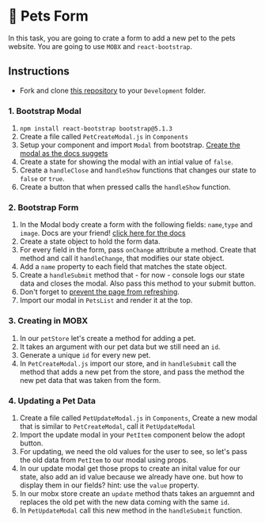 # 🐶 Pets Form 

In this task, you are going to crate a form to add a new pet to the pets website. You are going to use `MOBX` and `react-bootstrap`.

## Instructions
- Fork and clone [this repository](https://github.com/JoinCODED/TASK-REACT-SP-Pets-Forms) to your `Development` folder.





### 1. Bootstrap Modal

1. `npm install react-bootstrap bootstrap@5.1.3`
2. Create a file called `PetCreateModal.js` in `Components`
3. Setup your component and import `Modal` from bootstrap. [Create the modal as the docs suggets](https://react-bootstrap.github.io/components/modal/)
4. Create a state for showing the modal with an intial value of `false`.
5. Create a `handleClose` and `handleShow` functions that changes our state to `false` or `true`.
6. Create a button that when pressed calls the `handleShow` function.


### 2. Bootstrap Form

1. In the Modal body create a form with the following fields: `name`,`type` and `image`. Docs are your friend! [click here for the docs](https://react-bootstrap.netlify.app/forms/overview/#Forms)
2. Create a state object to hold the form data.
3. For every field in the form, pass `onChange` attribute a method. Create that method and call it `handleChange`, that modifies our state object.
4. Add a `name` property to each field that matches the state object.
5. Create a `handleSubmit` method that - for now - console logs our state data and closes the modal. Also pass this method to your submit button.
6. Don't forget to [prevent the page from refreshing](https://www.robinwieruch.de/react-preventdefault/).
7. Import our modal in `PetsList` and render it at the top.

### 3. Creating in MOBX

1. In our `petStore` let's create a method for adding a pet.
2. It takes an argument with our pet data but we still need an `id`.
3. Generate a unique `id` for every new pet.
4. In `PetCreateModal.js` import our store, and in `handleSubmit` call the method that adds a new pet from the store, and pass the method the new pet data that was taken from the form.

### 4. Updating a Pet Data

1. Create a file called `PetUpdateModal.js` in `Components`, Create a new modal that is similar to `PetCreateModal`, call  it `PetUpdateModal`
3. Import the update modal in your `PetItem` component below the adopt button.
4. For updating, we need the old values for the user to see, so let's pass the old data from `PetItem` to our modal using props.
5. In our update modal get those props to create an inital value for our state, also add an id value because we already have one. but how to display them in our fields? hint: use the `value` property.
6. In our mobx store create an `update` method thats takes an arguemnt and replaces the old pet with the new data coming with the same `id`.
7. In `PetUpdateModal` call this new method in the `handleSubmit` function.
